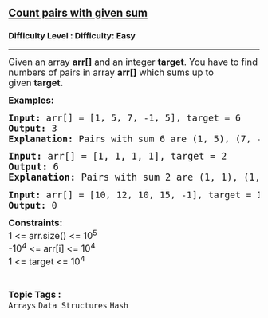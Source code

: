 <h2><a href="https://www.geeksforgeeks.org/problems/count-pairs-with-given-sum--150253/1?timeMachineDate=2024-12-27">Count pairs with given sum</a></h2><h3>Difficulty Level : Difficulty: Easy</h3><hr><div class="problems_problem_content__Xm_eO"><p><span style="font-size: 18px;">Given an array&nbsp;<strong>arr[]</strong>&nbsp;and an integer&nbsp;<strong>target</strong>.&nbsp;</span><span style="font-size: 18px;">You have to find numbers of pairs in array&nbsp;<strong>arr[]</strong>&nbsp;which sums up to given&nbsp;<strong>target.</strong></span></p>
<p><strong style="font-size: 18px;">Examples:</strong></p>
<pre><span style="font-size: 18px;"><strong>Input: </strong></span><span style="font-size: 18px;">arr[] = [1, 5, 7, -1, 5], target = 6 </span><span style="font-size: 18px;">
<strong>Output: </strong>3<strong>
Explanation: </strong></span><span style="font-size: 18px;">Pairs with sum 6 are (1, 5), (7, -1) and (1, 5). </span></pre>
<pre><span style="font-size: 14pt;"><strong>Input: </strong>arr[] = [1, 1, 1, 1], target = 2 
<strong>Output: </strong>6<strong>
Explanation: </strong></span><span style="font-size: 18.6667px;">Pairs with sum 2 are (1, 1), (1, 1), (1, 1), (1, 1), (1, 1), (1, 1).</span></pre>
<pre><span style="font-size: 18px;"><strong>Input: </strong>arr[] = [10, 12, 10, 15, -1],</span><span style="font-size: 18px;"> target = 125</span><span style="font-size: 18px;">
<strong>Output: </strong>0</span></pre>
<p><span style="font-size: 18px;"><strong>Constraints:<br></strong>1 &lt;= arr.size() &lt;= 10<sup>5</sup><strong><br></strong></span><span style="font-size: 18px;">-10<sup>4</sup> &lt;= arr[i] </span><span style="font-size: 18px;">&lt;= 10<sup>4</sup></span><span style="font-size: 18px;"><br></span><span style="font-size: 18px;">1 &lt;= target &lt;= 10<sup>4</sup></span></p></div><br><p><span style=font-size:18px><strong>Topic Tags : </strong><br><code>Arrays</code>&nbsp;<code>Data Structures</code>&nbsp;<code>Hash</code>&nbsp;